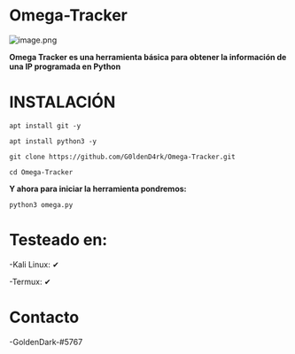 # Omega-Tracker
![image.png](https://raw.githubusercontent.com/G0ldenD4rk/Omega-Tracker-V1/main/OMEGA.PNG)

**Omega Tracker es una herramienta básica para obtener la información de una IP programada en Python**

# INSTALACIÓN

```
apt install git -y
```
```
apt install python3 -y
```
```
git clone https://github.com/G0ldenD4rk/Omega-Tracker.git
```
```
cd Omega-Tracker
```
**Y ahora para iniciar la herramienta pondremos:**
```
python3 omega.py
```


# Testeado en:
-Kali Linux: ✔

-Termux: ✔

# Contacto
-GoldenDark-#5767
